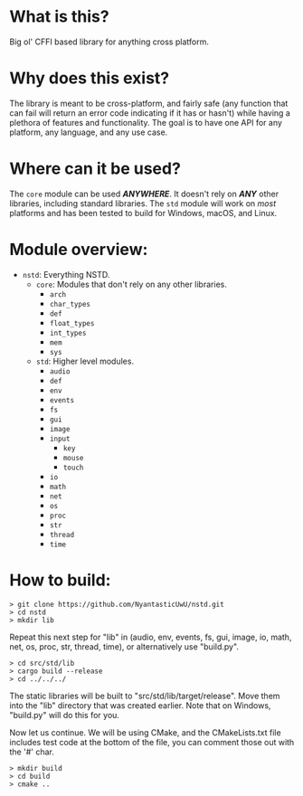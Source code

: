 # What is this?
Big ol' CFFI based library for anything cross platform.

# Why does this exist?
The library is meant to be cross-platform, and fairly safe (any function that can fail will return
an error code indicating if it has or hasn't) while having a plethora of features and functionality.
The goal is to have one API for any platform, any language, and any use case.

# Where can it be used?
The `core` module can be used ***ANYWHERE***. It doesn't rely on ***ANY*** other libraries,
including standard libraries. The `std` module will work on *most* platforms and has been tested to
build for Windows, macOS, and Linux.

# Module overview:
- `nstd`: Everything NSTD.
    - `core`: Modules that don't rely on any other libraries.
        - `arch`
        - `char_types`
        - `def`
        - `float_types`
        - `int_types`
        - `mem`
        - `sys`
    - `std`: Higher level modules.
        - `audio`
        - `def`
        - `env`
        - `events`
        - `fs`
        - `gui`
        - `image`
        - `input`
            - `key`
            - `mouse`
            - `touch`
        - `io`
        - `math`
        - `net`
        - `os`
        - `proc`
        - `str`
        - `thread`
        - `time`

# How to build:
```
> git clone https://github.com/NyantasticUwU/nstd.git
> cd nstd
> mkdir lib
```
Repeat this next step for "lib" in (audio, env, events, fs, gui, image, io, math, net, os, proc,
str, thread, time), or alternatively use "build.py".
```
> cd src/std/lib
> cargo build --release
> cd ../../../
```
The static libraries will be built to "src/std/lib/target/release". Move them into the "lib"
directory that was created earlier. Note that on Windows, "build.py" will do this for you.

Now let us continue. We will be using CMake, and the CMakeLists.txt file includes test code at the
bottom of the file, you can comment those out with the '#' char.
```
> mkdir build
> cd build
> cmake ..
```
